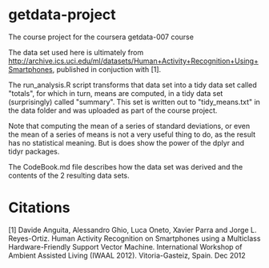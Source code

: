 getdata-project
===============

The course project for the coursera getdata-007 course

The data set used here is ultimately from http://archive.ics.uci.edu/ml/datasets/Human+Activity+Recognition+Using+Smartphones, published in conjuction with [1].

The run_analysis.R script transforms that data set into a tidy data set called "totals", for which in turn, means are computed, in a tidy data set (surprisingly) called "summary".
This set is written out to "tidy_means.txt" in the data folder and was uploaded as part of the course project.

Note that computing the mean of a series of standard deviations, or even the mean of a series of means is not a very useful thing to do, as the result has no statistical meaning. But is does show the power of the dplyr and tidyr packages.

The CodeBook.md file describes how the data set was derived and the contents of the 2 resulting data sets.

Citations
=========

[1] Davide Anguita, Alessandro Ghio, Luca Oneto, Xavier Parra and Jorge L. Reyes-Ortiz. Human Activity Recognition on Smartphones using a Multiclass Hardware-Friendly Support Vector Machine. International Workshop of Ambient Assisted Living (IWAAL 2012). Vitoria-Gasteiz, Spain. Dec 2012
